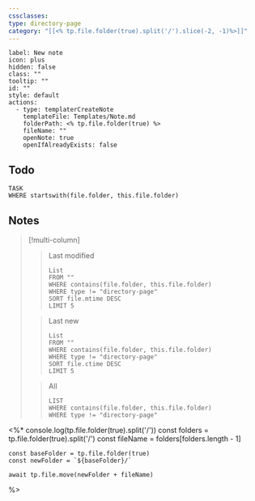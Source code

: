 ```yaml
---
cssclasses:
type: directory-page
category: "[[<% tp.file.folder(true).split('/').slice(-2, -1)%>]]"
---
```

```meta-bind-button
label: New note
icon: plus
hidden: false
class: ""
tooltip: ""
id: ""
style: default
actions:
  - type: templaterCreateNote
    templateFile: Templates/Note.md
    folderPath: <% tp.file.folder(true) %>
    fileName: ""
    openNote: true
    openIfAlreadyExists: false

```
## Todo

```dataview
TASK
WHERE startswith(file.folder, this.file.folder)
```

## Notes

> [!multi-column]
> 
>> Last modified
>>```dataview
>>List
>>FROM ""
>>WHERE contains(file.folder, this.file.folder)
>>WHERE type != "directory-page"
>>SORT file.mtime DESC
>>LIMIT 5
>>```
>
>> Last new
>>```dataview
>>List
>>FROM ""
>>WHERE contains(file.folder, this.file.folder)
>>WHERE type != "directory-page"
>>SORT file.ctime DESC
>>LIMIT 5
>>```
>
>> All
>>```dataview
>>LIST
>>WHERE contains(file.folder, this.file.folder)
>>WHERE type != "directory-page"
>>```
<%*
	console.log(tp.file.folder(true).split('/'))
	const folders = tp.file.folder(true).split('/')
	const fileName = folders[folders.length - 1]
  
	const baseFolder = tp.file.folder(true)
	const newFolder = `${baseFolder}/`

	await tp.file.move(newFolder + fileName)
%>
